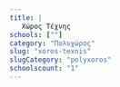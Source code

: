 ```yaml
---
title: |
   Χώρος Τέχνης
schools: [""]
category: "Πολυχώρος"
slug: "xoros-texnis"
slugCategory: "polyxoros"
schoolscount: "1"
---
```


